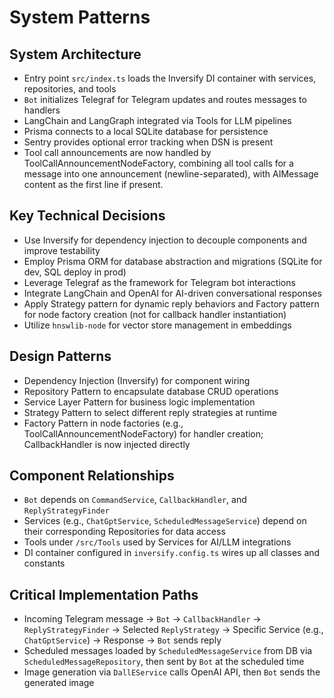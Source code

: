 # System Patterns

## System Architecture
- Entry point `src/index.ts` loads the Inversify DI container with services, repositories, and tools
- `Bot` initializes Telegraf for Telegram updates and routes messages to handlers
- LangChain and LangGraph integrated via Tools for LLM pipelines
- Prisma connects to a local SQLite database for persistence
- Sentry provides optional error tracking when DSN is present
- Tool call announcements are now handled by ToolCallAnnouncementNodeFactory, combining all tool calls for a message into one announcement (newline-separated), with AIMessage content as the first line if present.

## Key Technical Decisions
- Use Inversify for dependency injection to decouple components and improve testability
- Employ Prisma ORM for database abstraction and migrations (SQLite for dev, SQL deploy in prod)
- Leverage Telegraf as the framework for Telegram bot interactions
- Integrate LangChain and OpenAI for AI-driven conversational responses
- Apply Strategy pattern for dynamic reply behaviors and Factory pattern for node factory creation (not for callback handler instantiation)
- Utilize `hnswlib-node` for vector store management in embeddings

## Design Patterns
- Dependency Injection (Inversify) for component wiring
- Repository Pattern to encapsulate database CRUD operations
- Service Layer Pattern for business logic implementation
- Strategy Pattern to select different reply strategies at runtime
- Factory Pattern in node factories (e.g., ToolCallAnnouncementNodeFactory) for handler creation; CallbackHandler is now injected directly

## Component Relationships
- `Bot` depends on `CommandService`, `CallbackHandler`, and `ReplyStrategyFinder`
- Services (e.g., `ChatGptService`, `ScheduledMessageService`) depend on their corresponding Repositories for data access
- Tools under `/src/Tools` used by Services for AI/LLM integrations
- DI container configured in `inversify.config.ts` wires up all classes and constants

## Critical Implementation Paths
- Incoming Telegram message → `Bot` → `CallbackHandler` → `ReplyStrategyFinder` → Selected `ReplyStrategy` → Specific Service (e.g., `ChatGptService`) → Response → `Bot` sends reply
- Scheduled messages loaded by `ScheduledMessageService` from DB via `ScheduledMessageRepository`, then sent by `Bot` at the scheduled time
- Image generation via `DallEService` calls OpenAI API, then `Bot` sends the generated image 